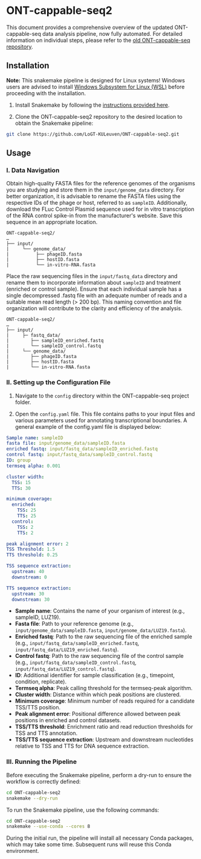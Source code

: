 # ONT-cappable-seq2

This document provides a comprehensive overview of the updated ONT-cappable-seq data analysis pipeline, now fully automated. For detailed information on individual steps, please refer to the [old ONT-cappable-seq repository](https://github.com/LoGT-KULeuven/ONT-cappable-seq).

## Installation

**Note:** This snakemake pipeline is designed for Linux systems! Windows users are advised to install [Windows Subsystem for Linux (WSL)](https://learn.microsoft.com/en-us/windows/wsl/install) before proceeding with the installation.

1. Install Snakemake by following the [instructions provided here](https://snakemake.readthedocs.io/en/stable/getting_started/installation.html).

2. Clone the ONT-cappable-seq2 repository to the desired location to obtain the Snakemake pipeline:

```bash
git clone https://github.com/LoGT-KULeuven/ONT-cappable-seq2.git
```

## Usage

### I. Data Navigation

Obtain high-quality FASTA files for the reference genomes of the organisms you are studying and store them in the `input/genome_data` directory. For better organization, it is advisable to rename the FASTA files using the respective IDs of the phage or host, referred to as `sampleID`. Additionally, download the FLuc Control Plasmid sequence used for in vitro transcription of the RNA control spike-in from the manufacturer's website. Save this sequence in an appropriate location.

```
ONT-cappable-seq2/
…
├── input/
|     └── genome_data/
|          ├── phageID.fasta
|          ├── hostID.fasta
|          └── in-vitro-RNA.fasta
```


Place the raw sequencing files in the `input/fastq_data` directory and rename them to incorporate information about `sampleID` and treatment (enriched or control sample). Ensure that each individual sample has a single decompressed .fastq file with an adequate number of reads and a suitable mean read length (> 200 bp). This naming convention and file organization will contribute to the clarity and efficiency of the analysis.

```
ONT-cappable-seq2/
…
├── input/
|     ├─ fastq_data/
|        ├── sampleID_enriched.fastq
|        └── sampleID_control.fastq
|     └── genome_data/
|        ├── phageID.fasta
|        ├── hostID.fasta
|        └── in-vitro-RNA.fasta
```
### II. Setting up the Configuration File

1. Navigate to the `config` directory within the ONT-cappable-seq project folder.

2. Open the `config.yaml` file. This file contains paths to your input files and various parameters used for annotating transcriptional boundaries. A general example of the config.yaml file is displayed below:

```yaml
Sample name: sampleID
fasta file: input/genome_data/sampleID.fasta
enriched fastq: input/fastq_data/sampleID_enriched.fastq
control fastq: input/fastq_data/sampleID_control.fastq
ID: group
termseq alpha: 0.001

cluster width:
  TSS: 15
  TTS: 30

minimum coverage:
  enriched:
    TSS: 25
    TTS: 25
  control:
    TSS: 2
    TTS: 2

peak alignment error: 2
TSS Threshold: 1.5
TTS threshold: 0.25

TSS sequence extraction:
  upstream: 40
  downstream: 0

TTS sequence extraction:
  upstream: 30
  downstream: 30
```

- **Sample name**: Contains the name of your organism of interest (e.g., sampleID, LUZ19).
- **Fasta file**: Path to your reference genome (e.g., `input/genome_data/sampleID.fasta`, `input/genome_data/LUZ19.fasta`).
- **Enriched fastq**: Path to the raw sequencing file of the enriched sample (e.g., `input/fastq_data/sampleID_enriched.fastq`, `input/fastq_data/LUZ19_enriched.fastq`).
- **Control fastq**: Path to the raw sequencing file of the control sample (e.g., `input/fastq_data/sampleID_control.fastq`, `input/fastq_data/LUZ19_control.fastq`).
- **ID**: Additional identifier for sample classification (e.g., timepoint, condition, replicate).
- **Termseq alpha**: Peak calling threshold for the termseq-peak algorithm.
- **Cluster width**: Distance within which peak positions are clustered.
- **Minimum coverage**: Minimum number of reads required for a candidate TSS/TTS position.
- **Peak alignment error**: Positional difference allowed between peak positions in enriched and control datasets.
- **TSS/TTS threshold**: Enrichment ratio and read reduction thresholds for TSS and TTS annotation.
- **TSS/TTS sequence extraction**: Upstream and downstream nucleotides relative to TSS and TTS for DNA sequence extraction.



### III. Running the Pipeline

Before executing the Snakemake pipeline, perform a dry-run to ensure the workflow is correctly defined:

```bash
cd ONT-cappable-seq2
snakemake --dry-run
```

To run the Snakemake pipeline, use the following commands:
```bash
cd ONT-cappable-seq2
snakemake --use-conda --cores 8
```
During the initial run, the pipeline will install all necessary Conda packages, which may take some time. Subsequent runs will reuse this Conda environment.

